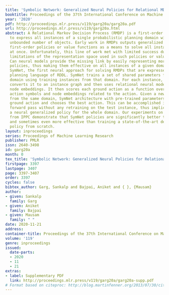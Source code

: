 ```yaml
---
title: 'Symbolic Network: Generalized Neural Policies for Relational MDPs'
booktitle: Proceedings of the 37th International Conference on Machine Learning
year: '2020'
pdf: http://proceedings.mlr.press/v119/garg20a/garg20a.pdf
url: http://proceedings.mlr.press/v119/garg20a.html
abstract: A Relational Markov Decision Process (RMDP) is a first-order representation
  to express all instances of a single probabilistic planning domain with possibly
  unbounded number of objects. Early work in RMDPs outputs generalized (instance-independent)
  first-order policies or value functions as a means to solve all instances of a domain
  at once. Unfortunately, this line of work met with limited success due to inherent
  limitations of the representation space used in such policies or value functions.
  Can neural models provide the missing link by easily representing more complex generalized
  policies, thus making them effective on all instances of a given domain? We present
  SymNet, the first neural approach for solving RMDPs that are expressed in the probabilistic
  planning language of RDDL. SymNet trains a set of shared parameters for an RDDL
  domain using training instances from that domain. For each instance, SymNet first
  converts it to an instance graph and then uses relational neural models to compute
  node embeddings. It then scores each ground action as a function over the first-order
  action symbols and node embeddings related to the action. Given a new test instance
  from the same domain, SymNet architecture with pre-trained parameters scores each
  ground action and chooses the best action. This can be accomplished in a single
  forward pass without any retraining on the test instance, thus implicitly representing
  a neural generalized policy for the whole domain. Our experiments on nine RDDL domains
  from IPPC demonstrate that SymNet policies are significantly better than random
  and sometimes even more effective than training a state-of-the-art deep reactive
  policy from scratch.
layout: inproceedings
series: Proceedings of Machine Learning Research
publisher: PMLR
issn: 2640-3498
id: garg20a
month: 0
tex_title: 'Symbolic Network: Generalized Neural Policies for Relational {MDP}s'
firstpage: 3397
lastpage: 3407
page: 3397-3407
order: 3397
cycles: false
bibtex_author: Garg, Sankalp and Bajpai, Aniket and { }, {Mausam}
author:
- given: Sankalp
  family: Garg
- given: Aniket
  family: Bajpai
- given: Mausam
  family: " "
date: 2020-11-21
address: 
container-title: Proceedings of the 37th International Conference on Machine Learning
volume: '119'
genre: inproceedings
issued:
  date-parts:
  - 2020
  - 11
  - 21
extras:
- label: Supplementary PDF
  link: http://proceedings.mlr.press/v119/garg20a/garg20a-supp.pdf
# Format based on citeproc: http://blog.martinfenner.org/2013/07/30/citeproc-yaml-for-bibliographies/
---
```

